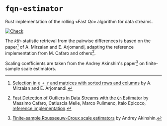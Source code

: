 # `fqn-estimator`

Rust implementation of the rolling «Fast _Qn_» algorithm for data streams.

[![Check](https://github.com/eigenein/rust-fqn-estimator/actions/workflows/check.yaml/badge.svg)](https://github.com/eigenein/rust-fqn-estimator/actions/workflows/check.yaml)

The _kth_-statistic retrieval from the pairwise differences is based on the paper[^1] of A. Mirzaian and E. Arjomandi, adapting the reference implementation from M. Cafaro and others[^2].

Scaling coefficients are taken from the Andrey Akinshin's paper[^3] on finite-sample scale estimators.

[^1]: [Selection in `X + Y` and matrices with sorted rows and columns](https://doi.org/10.1016/0020-0190(85)90123-1) by A. Mirzaian and E. Arjomandi.
[^2]: [Fast Detection of Outliers in Data Streams with the `Qn` Estimator](https://doi.org/10.48550/arXiv.1910.02459) by Massimo Cafaro, Catiuscia Melle, Marco Pulimeno, Italo Epicoco, [reference implementation](https://github.com/cafaro/FQN).
[^3]: [Finite-sample Rousseeuw-Croux scale estimators](https://doi.org/10.48550/arXiv.2209.12268) by Andrey Akinshin.
